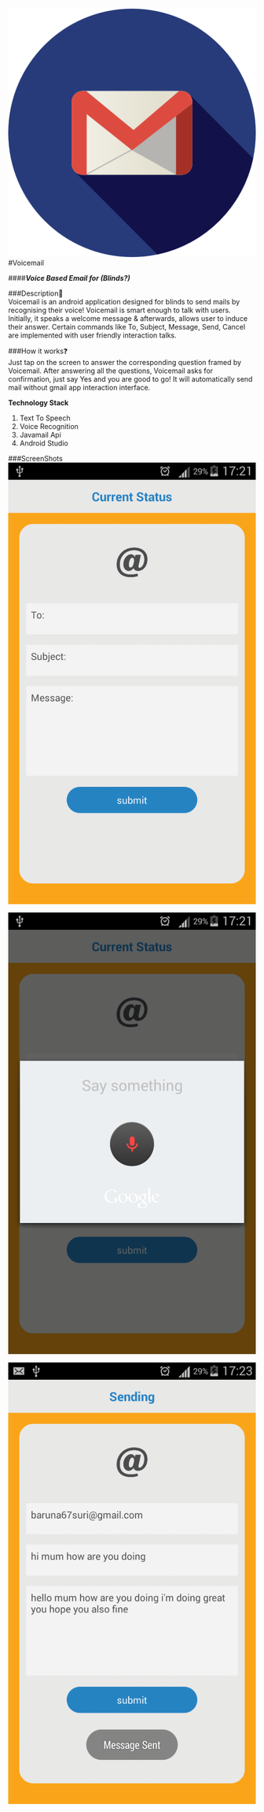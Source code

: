 ![Voicemail Logo](\app\src\main\res\drawable\mail.png)  
#Voicemail  
  
####__*Voice Based Email for (Blinds?)*__

###Description:ledger:    
Voicemail is an android application designed for blinds to send mails by recognising their voice! Voicemail is smart enough to talk with users. Initially, it speaks a welcome message & afterwards, allows user to induce their answer. Certain commands like To, Subject, Message, Send, Cancel are implemented with user friendly interaction talks.  
  
###How it works:question:  
Just tap on the screen to answer the corresponding question framed by Voicemail. After answering all the questions, Voicemail asks for confirmation, just say Yes and you are good to go! It will automatically send mail without gmail app interaction interface.  
  
  
**Technology Stack**
  
1. Text To Speech
2. Voice Recognition
3. Javamail Api
4. Android Studio
  
###ScreenShots  
![Screenshot1](/screenshots/Screenshot1.png)  
  
  
![Screenshot3](/screenshots/Screenshot3.png)  
  
  
![Screenshot2](/screenshots/Screenshot2.png)  
  
  
  
  




